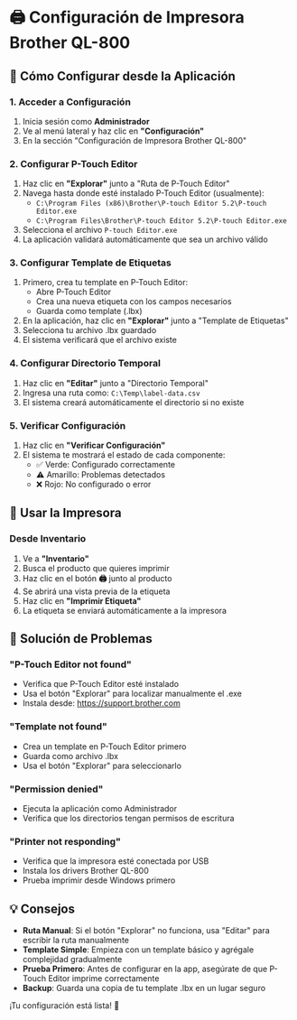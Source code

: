 # 🖨️ Configuración de Impresora Brother QL-800

## 📱 Cómo Configurar desde la Aplicación

### 1. Acceder a Configuración
1. Inicia sesión como **Administrador**
2. Ve al menú lateral y haz clic en **"Configuración"**
3. En la sección "Configuración de Impresora Brother QL-800"

### 2. Configurar P-Touch Editor
1. Haz clic en **"Explorar"** junto a "Ruta de P-Touch Editor"
2. Navega hasta donde esté instalado P-Touch Editor (usualmente):
   - `C:\Program Files (x86)\Brother\P-touch Editor 5.2\P-touch Editor.exe`
   - `C:\Program Files\Brother\P-touch Editor 5.2\P-touch Editor.exe`
3. Selecciona el archivo `P-touch Editor.exe`
4. La aplicación validará automáticamente que sea un archivo válido

### 3. Configurar Template de Etiquetas
1. Primero, crea tu template en P-Touch Editor:
   - Abre P-Touch Editor
   - Crea una nueva etiqueta con los campos necesarios
   - Guarda como template (.lbx)
2. En la aplicación, haz clic en **"Explorar"** junto a "Template de Etiquetas"
3. Selecciona tu archivo .lbx guardado
4. El sistema verificará que el archivo existe

### 4. Configurar Directorio Temporal
1. Haz clic en **"Editar"** junto a "Directorio Temporal"
2. Ingresa una ruta como: `C:\Temp\label-data.csv`
3. El sistema creará automáticamente el directorio si no existe

### 5. Verificar Configuración
1. Haz clic en **"Verificar Configuración"**
2. El sistema te mostrará el estado de cada componente:
   - ✅ Verde: Configurado correctamente
   - ⚠️ Amarillo: Problemas detectados
   - ❌ Rojo: No configurado o error

## 🎯 Usar la Impresora

### Desde Inventario
1. Ve a **"Inventario"**
2. Busca el producto que quieres imprimir
3. Haz clic en el botón **🖨️** junto al producto
4. Se abrirá una vista previa de la etiqueta
5. Haz clic en **"Imprimir Etiqueta"**
6. La etiqueta se enviará automáticamente a la impresora

## 🔧 Solución de Problemas

### "P-Touch Editor not found"
- Verifica que P-Touch Editor esté instalado
- Usa el botón "Explorar" para localizar manualmente el .exe
- Instala desde: https://support.brother.com

### "Template not found" 
- Crea un template en P-Touch Editor primero
- Guarda como archivo .lbx
- Usa el botón "Explorar" para seleccionarlo

### "Permission denied"
- Ejecuta la aplicación como Administrador
- Verifica que los directorios tengan permisos de escritura

### "Printer not responding"
- Verifica que la impresora esté conectada por USB
- Instala los drivers Brother QL-800
- Prueba imprimir desde Windows primero

## 💡 Consejos

- **Ruta Manual**: Si el botón "Explorar" no funciona, usa "Editar" para escribir la ruta manualmente
- **Template Simple**: Empieza con un template básico y agrégale complejidad gradualmente
- **Prueba Primero**: Antes de configurar en la app, asegúrate de que P-Touch Editor imprime correctamente
- **Backup**: Guarda una copia de tu template .lbx en un lugar seguro

¡Tu configuración está lista! 🎉
